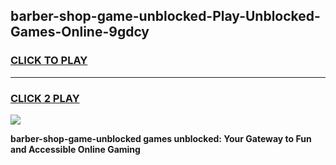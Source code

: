 
## barber-shop-game-unblocked-Play-Unblocked-Games-Online-9gdcy
<h3>
<a href="https://premium76.site?title=barber-shop-game-unblocked&ref=25A">CLICK TO PLAY</a></h3>
<hr>

<h3>
<a href="https://premium76.site?title=barber-shop-game-unblocked&ref=25A">CLICK 2 PLAY</a>
  
</h3>

<a href="https://premium76.site?title=barber-shop-game-unblocked&ref=25A"><img src="https://clearcache.store/games.png"></a>


**barber-shop-game-unblocked games unblocked: Your Gateway to Fun and Accessible Online Gaming**
